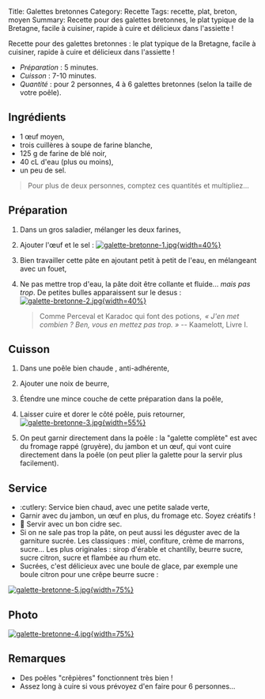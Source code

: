 Title: Galettes bretonnes
Category: Recette
Tags: recette, plat, breton, moyen
Summary: Recette pour des galettes bretonnes, le plat typique de la Bretagne, facile à cuisiner, rapide à cuire et délicieux dans l'assiette !

Recette pour des galettes bretonnes : le plat typique de la Bretagne, facile à cuisiner, rapide à cuire et délicieux dans l'assiette !

- *Préparation* : 5 minutes.
- *Cuisson* : 7-10 minutes.
- *Quantité* : pour 2 personnes, 4 à 6 galettes bretonnes (selon la taille de votre poêle).

## Ingrédients
- 1 œuf moyen,
- trois cuillères à soupe de farine blanche,
- 125 g de farine de blé noir,
- 40 cL d'eau (plus ou moins),
- un peu de sel.

> Pour plus de deux personnes, comptez ces quantités et multipliez...

## Préparation
1. Dans un gros saladier, mélanger les deux farines,
2. Ajouter l'œuf et le sel :
   [![galette-bretonne-1.jpg]({filename}images/galette-bretonne-1.jpg){width=40%}]({filename}images/galette-bretonne-1.jpg)

3. Bien travailler cette pâte en ajoutant petit à petit de l'eau, en mélangeant avec un fouet,
4. Ne pas mettre trop d'eau, la pâte doit être collante et fluide... *mais pas trop*. De petites bulles apparaissent sur le desus :
   [![galette-bretonne-2.jpg]({filename}images/galette-bretonne-2.jpg){width=40%}]({filename}images/galette-bretonne-2.jpg)
   > Comme Perceval et Karadoc qui font des potions,  *« J'en met combien ? Ben, vous en mettez pas trop. »* -- Kaamelott, Livre I.

## Cuisson
1. Dans une poêle bien chaude <i class="fa fa-thermometer-full" aria-hidden="true"></i>, anti-adhérente,
2. Ajouter une noix de beurre,
3. Étendre une mince couche de cette préparation dans la poêle,
4. Laisser cuire et dorer le côté poêle, puis retourner,
   [![galette-bretonne-3.jpg]({filename}images/galette-bretonne-3.jpg){width=55%}]({filename}images/galette-bretonne-3.jpg)

5. On peut garnir directement dans la poêle : la "galette complète" est avec du fromage rappé (gruyère), du jambon et un œuf, qui vont cuire directement dans la poêle (on peut plier la galette pour la servir plus facilement).

## Service
- :cutlery: Service bien chaud, avec une petite salade verte,
- Garnir avec du jambon, un œuf en plus, du fromage etc. Soyez créatifs !
- :wine_glass: Servir avec un bon cidre sec.
- Si on ne sale pas trop la pâte, on peut aussi les déguster avec de la garniture sucrée. Les classiques : miel, confiture, crème de marrons, sucre... Les plus originales : sirop d'érable et chantilly, beurre sucre, sucre citron, sucre et flambée au rhum etc.
- Sucrées, c'est délicieux avec une boule de glace, par exemple une boule citron pour une crêpe beurre sucre :

[![galette-bretonne-5.jpg]({filename}images/galette-bretonne-5.jpg){width=75%}]({filename}images/galette-bretonne-5.jpg)

## Photo
[![galette-bretonne-4.jpg]({filename}images/galette-bretonne-4.jpg){width=75%}]({filename}images/galette-bretonne-4.jpg)

## Remarques
- Des poêles "crêpières" fonctionnent très bien !
- Assez long à cuire si vous prévoyez d'en faire pour 6 personnes...
